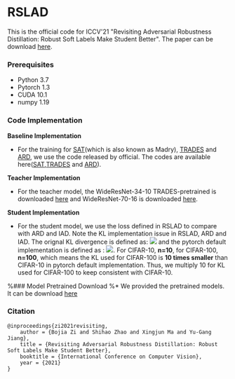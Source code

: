 # RSLAD
This is the official code for ICCV'21 "Revisiting Adversarial Robustness Distillation: Robust Soft Labels Make Student Better". The paper can be download [here](https://arxiv.org/abs/2108.07969).

### Prerequisites
* Python 3.7
* Pytorch 1.3
* CUDA 10.1
* numpy 1.19

### Code Implementation
**Baseline Implementation**

* For the training for [SAT](https://arxiv.org/pdf/1706.06083.pdf)(which is also known as Madry), [TRADES](https://arxiv.or/pdf/1901.08573.pdf) and [ARD](https://arxiv.org/pdf/1905.09747.pdf), we use the code released by official. The codes are available here([SAT](https://github.com/MadryLab/cifar10_challenge),[TRADES](https://github.com/yaodongyu/TRADES) and [ARD](https://github.com/goldblum/AdversariallyRobustDistillation)).

**Teacher Implementation**

* For the teacher model, the WideResNet-34-10 TRADES-pretrained is downloaded [here](https://drive.google.com/file/d/10sHvaXhTNZGz618QmD5gSOAjO3rMzV33/view) and WideResNet-70-16 is downloaded [here](https://github.com/deepmind/deepmind-research/tree/master/adversarial_robustness).

**Student Implementation**

* For the student model, we use the loss defined in RSLAD to compare with ARD and IAD. Note the KL implementation issue in RSLAD, ARD and IAD. The orignal KL divergence is defined as: <img src="http://chart.googleapis.com/chart?cht=tx&chl= D_{KL} = -\sum_{i=0}^{n} P(i)ln(\frac{Q(i)}{P(i)})" style="border:none;"> and  the pytorch default implementation is defined as : <img src="http://chart.googleapis.com/chart?cht=tx&chl= D_{KL} = -\frac{1}{n}\cdot\sum_{i=0}^{n} P(i)ln(\frac{Q(i)}{P(i)})" style="border:none;">. For CIFAR-10, **n=10**, for CIFAR-100, **n=100**, which means the KL used for CIFAR-100 is **10 times smaller** than CIFAR-10 in pytorch default implementation. Thus, we multiply 10 for KL used for CIFAR-100 to keep consistent with CIFAR-10. 

%### Model Pretrained Download
%* We provided the pretrained models. It can be download [here](https://drive.google.com/drive/folders/10I5ZIbB01_lYH8jmkN-Ohn9otINXq-7l?usp=sharing)

### Citation
```
@inproceedings{zi2021revisiting, 
	author = {Bojia Zi and Shihao Zhao and Xingjun Ma and Yu-Gang Jiang}, 
	title = {Revisiting Adversarial Robustness Distillation: Robust Soft Labels Make Student Better}, 
	booktitle = {International Conference on Computer Vision},
	year = {2021}
}
```
